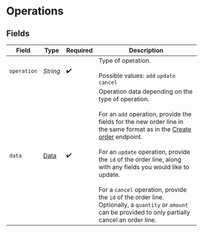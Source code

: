 # Operations


## Fields

| Field                                                                                                                                                                                                                                                                                                                                                                                                                                                                 | Type                                                                                                                                                                                                                                                                                                                                                                                                                                                                  | Required                                                                                                                                                                                                                                                                                                                                                                                                                                                              | Description                                                                                                                                                                                                                                                                                                                                                                                                                                                           |
| --------------------------------------------------------------------------------------------------------------------------------------------------------------------------------------------------------------------------------------------------------------------------------------------------------------------------------------------------------------------------------------------------------------------------------------------------------------------- | --------------------------------------------------------------------------------------------------------------------------------------------------------------------------------------------------------------------------------------------------------------------------------------------------------------------------------------------------------------------------------------------------------------------------------------------------------------------- | --------------------------------------------------------------------------------------------------------------------------------------------------------------------------------------------------------------------------------------------------------------------------------------------------------------------------------------------------------------------------------------------------------------------------------------------------------------------- | --------------------------------------------------------------------------------------------------------------------------------------------------------------------------------------------------------------------------------------------------------------------------------------------------------------------------------------------------------------------------------------------------------------------------------------------------------------------- |
| `operation`                                                                                                                                                                                                                                                                                                                                                                                                                                                           | *String*                                                                                                                                                                                                                                                                                                                                                                                                                                                              | :heavy_check_mark:                                                                                                                                                                                                                                                                                                                                                                                                                                                    | Type of operation.<br/><br/>Possible values: `add` `update` `cancel`                                                                                                                                                                                                                                                                                                                                                                                                  |
| `data`                                                                                                                                                                                                                                                                                                                                                                                                                                                                | [Data](../../models/operations/Data.md)                                                                                                                                                                                                                                                                                                                                                                                                                               | :heavy_check_mark:                                                                                                                                                                                                                                                                                                                                                                                                                                                    | Operation data depending on the type of operation.<br/><br/>For an `add` operation, provide the fields for the new order line in the same format as in the [Create order](create-order) endpoint.<br/><br/>For an `update` operation, provide the `id` of the order line, along with any fields you would like to update.<br/><br/>For a `cancel` operation, provide the `id` of the order line. Optionally, a `quantity` or `amount` can be provided to only partially cancel an order line. |